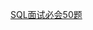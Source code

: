 [SQL面试必会50题](https://github.com/GrowTowardsSunlight/For-the-interview/tree/master/database/SQL面试必会50题.md)
